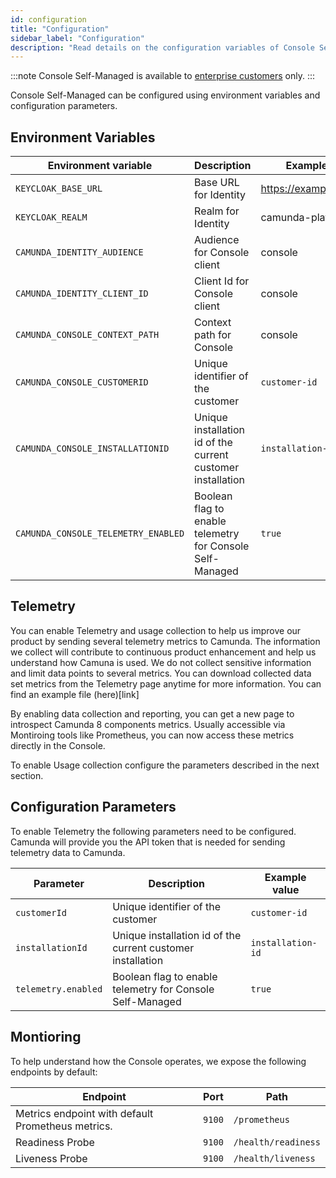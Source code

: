 ```yaml
---
id: configuration
title: "Configuration"
sidebar_label: "Configuration"
description: "Read details on the configuration variables of Console Self-Managed."
---
```


:::note
Console Self-Managed is available to [enterprise customers](../../reference/licenses.md#web-modeler) only.
:::

Console Self-Managed can be configured using environment variables and configuration parameters.

## Environment Variables

| Environment variable                | Description                                                 | Example value            |
| ----------------------------------- | ----------------------------------------------------------- | ------------------------ |
| `KEYCLOAK_BASE_URL`                 | Base URL for Identity                                       | https://example.com/auth |
| `KEYCLOAK_REALM`                    | Realm for Identity                                          | camunda-platform         |
| `CAMUNDA_IDENTITY_AUDIENCE`         | Audience for Console client                                 | console                  |
| `CAMUNDA_IDENTITY_CLIENT_ID`        | Client Id for Console client                                | console                  |
| `CAMUNDA_CONSOLE_CONTEXT_PATH`      | Context path for Console                                    | console                  |
| `CAMUNDA_CONSOLE_CUSTOMERID`        | Unique identifier of the customer                           | `customer-id`            |
| `CAMUNDA_CONSOLE_INSTALLATIONID`    | Unique installation id of the current customer installation | `installation-id`        |
| `CAMUNDA_CONSOLE_TELEMETRY_ENABLED` | Boolean flag to enable telemetry for Console Self-Managed   | `true`                   |

## Telemetry

You can enable Telemetry and usage collection to help us improve our product by sending several telemetry metrics to Camunda. The information we collect will contribute to continuous product enhancement and help us understand how Camuna is used. We do not collect sensitive information and limit data points to several metrics. You can download collected data set metrics from the Telemetry page anytime for more information. You can find an example file (here)[link]

By enabling data collection and reporting, you can get a new page to introspect Camunda 8 components metrics. Usually accessible via Montiroing tools like Prometheus, you can now access these metrics directly in the Console.

To enable Usage collection configure the parameters described in the next section.

## Configuration Parameters

To enable Telemetry the following parameters need to be configured. Camunda will provide you the API token that is needed for sending telemetry data to Camunda.

| Parameter           | Description                                                 | Example value     |
| ------------------- | ----------------------------------------------------------- | ----------------- |
| `customerId`        | Unique identifier of the customer                           | `customer-id`     |
| `installationId`    | Unique installation id of the current customer installation | `installation-id` |
| `telemetry.enabled` | Boolean flag to enable telemetry for Console Self-Managed   | `true`            |

## Montioring

To help understand how the Console operates, we expose the following endpoints by default:

| Endpoint                                          | Port   | Path                |
| ------------------------------------------------- | ------ | ------------------- |
| Metrics endpoint with default Prometheus metrics. | `9100` | `/prometheus`       |
| Readiness Probe                                   | `9100` | `/health/readiness` |
| Liveness Probe                                    | `9100` | `/health/liveness`  |
